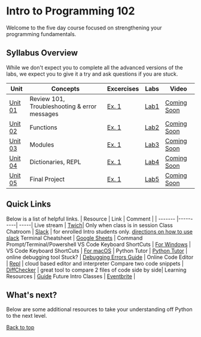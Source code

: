 # Intro to Programming 102 <a id="top"></a>

Welcome to the five day course focused on strengthening your programming fundamentals.

## Syllabus Overview

While we don't expect you to complete all the advanced versions of the labs, we expect you to give it a try and ask questions if you are stuck.

| Unit                                                                                 | Concepts                                     | Excercises | Labs     | Video           |
| ------------------------------------------------------------------------------------ | -------------------------------------------- | ---------- | -------- | --------------- |
| [Unit 01](https://github.com/PdxCodeGuild/Programming102/blob/master/units/unit1.md) | Review 101, Troubleshooting & error messages | [Ex. 1]()  | [Lab1]() | [Coming Soon]() |
| [Unit 02]()                                                                          | Functions                                    | [Ex. 1]()  | [Lab2]() | [Coming Soon]() |
| [Unit 03]()                                                                          | Modules                                      | [Ex. 1]()  | [Lab3]() | [Coming Soon]() |
| [Unit 04]()                                                                          | Dictionaries, REPL                           | [Ex. 1]()  | [Lab4]() | [Coming Soon]() |
| [Unit 05]()                                                                          | Final Project                                | [Ex. 1]()  | [Lab5]() | [Coming Soon]() |

## Quick Links

Below is a list of helpful links.
| Resource | Link | Comment |
| ------- |----------| -----|
Live stream | [Twich](https://www.twitch.tv/pdxcodeguild/videos)| Only when class is in session
Class Chatroom | [Slack](https://app.slack.com/client/TH5A28SJ0/CH6DE8QK1) | for enrolled Intro students only. [directions on how to use slack](https://github.com/PdxCodeGuild/IntroToProgramming/blob/master/documentation/slack.md)
Terminal Cheatsheet | [Google Sheets](https://docs.google.com/spreadsheets/d/18WWrry7RI2zzJlTsUHQLCsElNjiVVuMGjowBKZ5DPH8/edit#gid=0) | Command Prompt/Terminal/Powershell
VS Code Keyboard ShortCuts | [For Windows](https://code.visualstudio.com/shortcuts/keyboard-shortcuts-windows.pdf) |
VS Code Keyboard ShortCuts | [For macOS](https://code.visualstudio.com/shortcuts/keyboard-shortcuts-macos.pdf) |
Python Tutor | [Python Tutor](http://pythontutor.com/visualize.html#mode=edit) | online debugging tool
Stuck? | [Debugging Errors Guide](https://github.com/PdxCodeGuild/IntroToProgramming/blob/master/documentation/troubleshooting.md) |
Online Code Editor | [Repl](https://repl.it) | cloud based editor and interpreter
Compare two code snippets | [DiffChecker](https://www.diffchecker.com/) | great tool to compare 2 files of code side by side|
Learning Resources | [Guide](https://github.com/PdxCodeGuild/IntroToProgramming/blob/master/documentation/resources.md)
Future Intro Classes | [Eventbrite](https://www.eventbrite.com/o/pdx-code-guild-17959456298) |

## What's next?

Below are some additional resources to take your understanding off Python to the next level.

[Back to top](#top)
